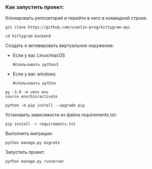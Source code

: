 ### Как запустить проект:

Клонировать репозиторий и перейти в него в командной строке:

```
git clone https://github.com/scanlin-prog/kittygram-api
```

```
cd kittygram-backend
```

Cоздать и активировать виртуальное окружение:

* Если у вас Linux/macOS


    ```
    Использовать python3
    ```

* Если у вас windows

    ```
    Использовать python
    ```

```
py -3.9 -m venv env
source env/bin/activate
```

```
python -m pip install --upgrade pip
```

Установить зависимости из файла requirements.txt:

```
pip install -r requirements.txt
```

Выполнить миграции:

```
python manage.py migrate
```

Запустить проект:

```
python manage.py runserver
```
